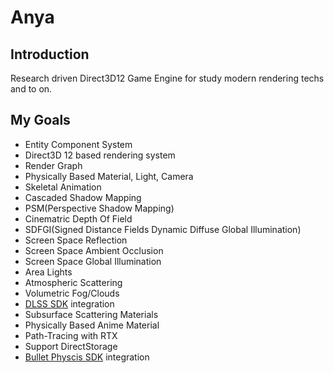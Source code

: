 # Anya
## Introduction
Research driven Direct3D12 Game Engine for study modern rendering techs and to on.

## My Goals
* Entity Component System
* Direct3D 12 based rendering system
* Render Graph
* Physically Based Material, Light, Camera
* Skeletal Animation
* Cascaded Shadow Mapping
* PSM(Perspective Shadow Mapping)
* Cinematric Depth Of Field
* SDFGI(Signed Distance Fields Dynamic Diffuse Global Illumination)
* Screen Space Reflection
* Screen Space Ambient Occlusion
* Screen Space Global Illumination
* Area Lights
* Atmospheric Scattering
* Volumetric Fog/Clouds
* [DLSS SDK](https://developer.nvidia.com/rtx/ray-tracing/dlss/get-started) integration
* Subsurface Scattering Materials
* Physically Based Anime Material
* Path-Tracing with RTX
* Support DirectStorage
* [Bullet Physcis SDK](https://github.com/bulletphysics/bullet3) integration
